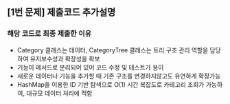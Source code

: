 ## [1번 문제] 제출코드 추가설명

### 해당 코드로 최종 제출한 이유
- Category 클래스는 데이터, CategoryTree 클래스는 트리 구조 관리 역할을 담당하여 유지보수성과 확장성을 확보
- 기능이 메서드로 분리되어 있어 코드 수정 및 테스트가 용이
- 새로운 데이터나 기능을 추가할 때 기존 구조를 변경하지않고도 유연하게 확장가능 
- HashMap을 이용한 ID 기반 탐색으로 O(1) 시간 복잡도로 카테고리 조회가 가능하여, 대규모 데이터 처리에 적합